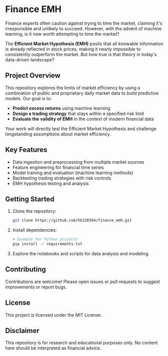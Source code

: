 # Finance EMH

Finance experts often caution against trying to time the market, claiming it's irresponsible and unlikely to succeed. However, with the advent of machine learning, is it now worth attempting to time the market?

The **Efficient Market Hypothesis (EMH)** posits that all knowable information is already reflected in stock prices, making it nearly impossible to consistently outperform the market. But how true is that theory in today's data-driven landscape?

## Project Overview

This repository explores the limits of market efficiency by using a combination of public and proprietary daily market data to build predictive models. Our goal is to:

- **Predict excess returns** using machine learning
- **Design a trading strategy** that stays within a specified risk limit
- **Evaluate the validity of EMH** in the context of modern financial data

Your work will directly test the Efficient Market Hypothesis and challenge longstanding assumptions about market efficiency.

## Key Features

- Data ingestion and preprocessing from multiple market sources
- Feature engineering for financial time series
- Model training and evaluation (machine learning methods)
- Backtesting trading strategies with risk controls
- EMH hypothesis testing and analysis

## Getting Started

1. Clone the repository:
    ```bash
    git clone https://github.com/hk220394/finance_emh.git
    ```
2. Install dependencies:
    ```bash
    # Example for Python projects
    pip install -r requirements.txt
    ```
3. Explore the notebooks and scripts for data analysis and modeling.

## Contributing

Contributions are welcome! Please open issues or pull requests to suggest improvements or report bugs.

## License

This project is licensed under the MIT License.

## Disclaimer

This repository is for research and educational purposes only. No content here should be interpreted as financial advice.